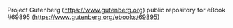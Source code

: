 Project Gutenberg (https://www.gutenberg.org) public repository for
eBook #69895 (https://www.gutenberg.org/ebooks/69895)
